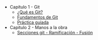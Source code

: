 - Capítulo 1 - Git
  - [¿Qué es Git?](./01_git/01_que_e_git.md.md)
  - [Fundamentos de Git](./01_git/02_fundamentos_de_git.md.md)
  - [Práctica guiada](./01_git/03_practica_guiada.md.md)
- Capítulo 2 - Manos a la obra
  - [Secciones git - Ramificación - Fusión](./02_hands_on/01_git_sections.md.md)

